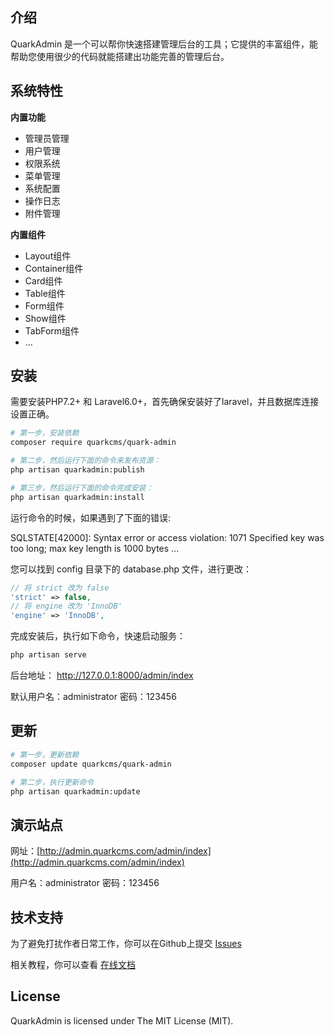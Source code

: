 ## 介绍
QuarkAdmin 是一个可以帮你快速搭建管理后台的工具；它提供的丰富组件，能帮助您使用很少的代码就能搭建出功能完善的管理后台。

## 系统特性

**内置功能**
* 管理员管理
* 用户管理
* 权限系统
* 菜单管理
* 系统配置
* 操作日志
* 附件管理

**内置组件**
* Layout组件
* Container组件
* Card组件
* Table组件
* Form组件
* Show组件
* TabForm组件
* ...

## 安装

需要安装PHP7.2+ 和 Laravel6.0+，首先确保安装好了laravel，并且数据库连接设置正确。

``` bash
# 第一步，安装依赖
composer require quarkcms/quark-admin

# 第二步，然后运行下面的命令来发布资源：
php artisan quarkadmin:publish

# 第三步，然后运行下面的命令完成安装：
php artisan quarkadmin:install
```

运行命令的时候，如果遇到了下面的错误:

SQLSTATE[42000]: Syntax error or access violation: 1071 Specified key was too long; max key length is 1000 bytes ...

您可以找到 config 目录下的 database.php 文件，进行更改：
``` php
// 将 strict 改为 false
'strict' => false,
// 将 engine 改为 'InnoDB'
'engine' => 'InnoDB',
```

完成安装后，执行如下命令，快速启动服务：
``` bash
php artisan serve
```
后台地址： http://127.0.0.1:8000/admin/index

默认用户名：administrator 密码：123456

## 更新

``` bash
# 第一步，更新依赖
composer update quarkcms/quark-admin

# 第二步，执行更新命令
php artisan quarkadmin:update
```

## 演示站点

网址：[http://admin.quarkcms.com/admin/index](http://admin.quarkcms.com/admin/index)

用户名：administrator 密码：123456

## 技术支持
为了避免打扰作者日常工作，你可以在Github上提交 [Issues](https://github.com/quarkcms/quark-admin/issues)

相关教程，你可以查看 [在线文档](http://www.quarkcms.com/quark-admin/)

## License
QuarkAdmin is licensed under The MIT License (MIT).